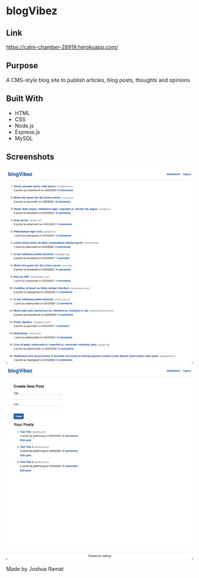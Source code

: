 # blogVibez

## Link
https://calm-chamber-28919.herokuapp.com/

## Purpose
A CMS-style blog site to publish articles, blog posts, thoughts and opinions

## Built With
* HTML
* CSS
* Node.js
* Express.js
* MySQL

## Screenshots
![screenshot of homepage of blog](./public/assets/Screen%20Shot%202022-05-25%20at%209.13.41%20PM.png)
![screenshot of dashboard of blog](./public/assets/Screen%20Shot%202022-05-25%20at%209.13.53%20PM.png)

Made by Joshua Ramat
